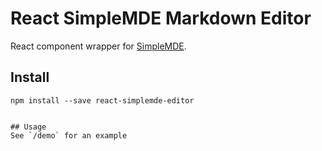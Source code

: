 React SimpleMDE Markdown Editor
===============================

React component wrapper for
[SimpleMDE](https://github.com/NextStepWebs/simplemde-markdown-editor).

## Install

```
npm install --save react-simplemde-editor


## Usage
See `/demo` for an example
